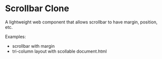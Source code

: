 # Scrollbar Clone

A lightweight web component that allows scrollbar to have margin, position, etc.

Examples:

-   scrollbar with margin
-   tri-column layout with scollable document.html

